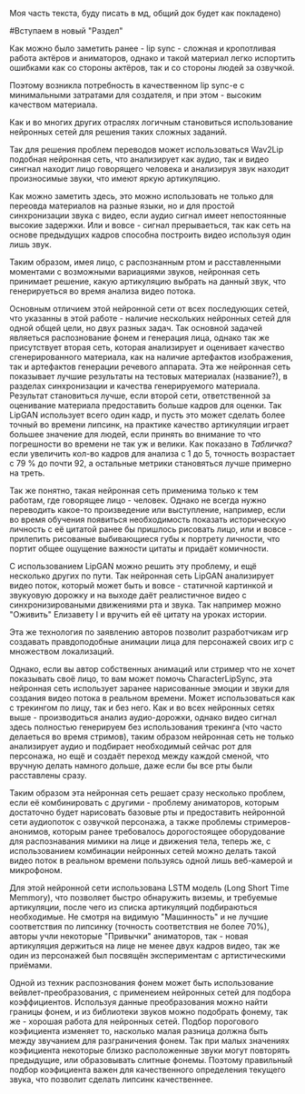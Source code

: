 Моя часть текста, буду писать в мд, общий док будет как покладено)

#Вступаем в новый "Раздел"
	
Как можно было заметить ранее - lip sync - сложная и кропотливая работа актёров и аниматоров, однако и такой материал легко испортить ошибками как со стороны актёров, так и со стороны людей за озвучкой.

Поэтому возникла потребность в качественном lip sync-е с минимальными затратами для создателя, и при этом - высоким качеством материала.

Как и во многих других отраслях логичным становиться использование нейронных сетей для решения таких сложных заданий.

Так для решения проблем переводов может использоваться Wav2Lip подобная нейронная сеть, что анализирует как аудио, так и видео сингнал находит лицо говорящего человека и анализируя звук находит произносимые звуки, что имеют яркую артикуляцию.

Как можно заметить здесь, это можно использовать не только для переовда материалов на разные языки, но и для простой синхронизации звука с видео, если аудио сигнал имеет непостоянные высокие задержки. Или и вовсе - сигнал прерываеться, так как сеть на основе предыдущих кадров способна построить видео используя один лишь звук.

Таким образом, имея лицо, с распознанным ртом и расставленными моментами с возможными вариациями звуков, нейронная сеть принимает решение, какую артикуляцию выбрать на данный звук, что генерируеться во время анализа видео потока.

Основным отличием этой нейронной сети от всех последующих сетей, что указанны в этой работе - наличие нескольких нейронных сетей для одной общей цели, но двух разных задач.
Так основной задачей являеться распознование фонем и генерация лица, однако так же присутствует вторая сеть, которая анализирует и оценивает качество сгенерированного материала, как на наличие артефактов изображения, так и артефактов генерации речевого аппарата.
Эта же нейронная сеть показывает лучшие результаты на тестовых материалах (название?), в разделах синхронизации и качества генерируемого материала. Результат становиться лучше, если второй сети, ответственной за оценивание материала предоставить больше кадров для оценки. Так LipGAN использует всего один кадр, и пусть это может сделать более точный во времени липсинк, на практике качество артикуляции играет большее значение для людей, если принять во внимание то что погрешности во времени не так уж и велики. Как показано в *Табличка?* если увеличить кол-во кадров для анализа с 1 до 5, точность возрастает с 79 % до почти 92, а остальные метрики становяться лучше примерно на треть.

Так же понятно, такая нейронная сеть применима только к тем работам, где говорящее лицо - человек.
Однако не всегда нужно переводить какое-то произведение или выступление, например, если во время обучения появиться необходимость показать историческую личность с её цитатой ранее бы пришлось рисовать лицо, или и вовсе - прилепить рисованые выбивающиеся губы к портрету личности, что портит общее ощущение важности цитаты и придаёт комичности.

С использованием LipGAN можно решить эту проблему, и ещё несколько других по пути. Так нейронная сеть LipGAN анализирует видео поток, который может быть и вовсе - статичной картинкой и звукуовую дорожку и на выходе даёт реалистичное видео с синхронизироваными движениями рта и звука. Так например можно "Оживить" Елизавету I и вручить ей её цитату на уроках истории.

Эта же технология по заявлению авторов позволит разработчикам игр создавать правдоподобные анимации лица для персонажей своих игр с множеством локализаций.

Однако, если вы автор собственных анимаций или стример что не хочет показывать своё лицо, то вам может помочь CharacterLipSync, эта нейронная сеть использует заранее нарисованные эмоции и звуки для создания видео потока в реальном времени. Может использоваться как с трекингом по лицу, так и без него. Как и во всех нейронных сетях выше - производиться анализ аудио-дорожки, однако видео сигнал здесь полностью генерируем без использования трекинга (что часто делаеться во время стримов), таким образом нейронная сеть не только анализирует аудио и подбирает необходимый сейчас рот для персонажа, но ещё и создаёт переход между каждой сменой, что вручную делать намного дольше, даже если бы все рты были расставлены сразу.

Таким образом эта нейронная сеть решает сразу несколько проблем, если её комбинировать с другими - проблему аниматоров, которым достаточно будет нарисовать базовые рты и предоставить нейронной сети аудиопоток с озвучкой персонажа, а также проблемы стримеров-анонимов, которым ранее требовалось дорогостоящее оборудование для распознавания мимики на лице и движения тела, теперь же, с использованием комбинации нейронных сетей можно делать такой видео поток в реальном времени пользуясь одной лишь веб-камерой и микрофоном.

Для этой нейронной сети использована LSTM модель (Long Short Time Memmory), что позволяет быстро обнаружить виземы, и требуемые артикуляции, после чего из списка артикуляций подбираються необходимые. Не смотря на видимую "Машинность" и не лучшие соответствия по липсинку (точность соответствия не более 70%), авторы учли некоторые "Привычки" аниматоров, так - новая артикуляция держиться на лице не менее двух кадров видео, так же один из персонажей был посвящён экспериментам с артистическими приёмами.

Одной из техник распознования фонем может быть использование вейвлет-преобразования, с применеием нейронных сетей для подбора коэффициентов. Используя данные преобразования можно найти границы фонем, и из библиотеки звуков можно подобрать фонему, так же - хорошая работа для нейронных сетей. Подбор порогового коэфициента изменяет то, насколько малая разница должна быть между звучанием для разграничения фонем. Так при малых значениях коэфициента некоторые близко расположенные звуки могут повторять предыдущие, или образовывать слитные фонемы. Поэтому правильный подбор коэфициента важен для качественного определения текущего звука, что позволит сделать липсинк качественнее.